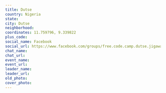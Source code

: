 ```yaml
---
title: Dutse
country: Nigeria
state: 
city: Dutse
neighborhood: 
coordinates: 11.759796, 9.339822
plus_code:
social_name: Facebook
social_url: https://www.facebook.com/groups/free.code.camp.dutse.jigawa
chat_name:
chat_url:
event_name:
event_url:
leader_name:
leader_url:
old_photo: 
cover_photo:
---
```

